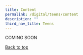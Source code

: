 ```yaml
---
title: Content
permalink: /digital/teens/content
description: ""
third_nav_title: Teens
---
```

COMING SOON

<p class="has-text-right margin--top--xl"><a href="#main-content">Back to top</a></p>
